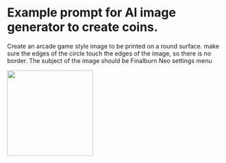 # Example prompt for AI image generator to create coins.


Create an arcade game style image to be printed on a round surface. make sure the edges of the circle touch the edges of the image, so there is no border. The subject of the image should be Finalburn Neo settings menu

<img src="https://github.com/paulvanleest/retrocoin/blob/main/Coin%20art/FBNeo%20settings%20-%201.jpg" width="200" />
